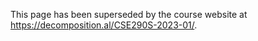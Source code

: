 This page has been superseded by the course website at <https://decomposition.al/CSE290S-2023-01/>.
